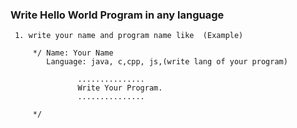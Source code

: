 ### Write  Hello World Program  in any language
     1. write your name and program name like  (Example)
```
     */ Name: Your Name 
        Language: java, c,cpp, js,(write lang of your program)
               
               ...............
               Write Your Program.
               ...............
     
     */
                                                      
```
